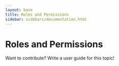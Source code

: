 ```yaml
---
layout: base
title: Roles and Permissions
sidebar: sidebars/documentation.html
---
```


# Roles and Permissions

Want to contribute? Write a user guide for this topic!
